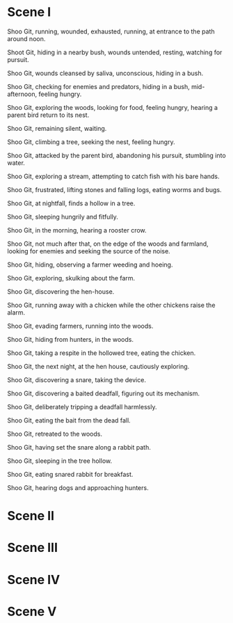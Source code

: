 # Scene I

Shoo Git, running, wounded, exhausted, running, at entrance to the path around noon.

Shoot Git, hiding in a nearby bush, wounds untended, resting, watching for pursuit.

Shoo Git, wounds cleansed by saliva, unconscious, hiding in a bush.

Shoo Git, checking for enemies and predators, hiding in a bush, mid-afternoon, feeling hungry.

Shoo Git, exploring the woods, looking for food, feeling hungry, hearing a parent bird return to its nest.

Shoo Git, remaining silent, waiting.

Shoo Git, climbing a tree, seeking the nest, feeling hungry.

Shoo Git, attacked by the parent bird, abandoning his pursuit, stumbling into water.

Shoo Git, exploring a stream, attempting to catch fish with his bare hands.

Shoo Git, frustrated, lifting stones and falling logs, eating worms and bugs.

Shoo Git, at nightfall, finds a hollow in a tree.

Shoo Git, sleeping hungrily and fitfully.

Shoo Git, in the morning, hearing a rooster crow.

Shoo Git, not much after that, on the edge of the woods and farmland, looking for enemies and seeking the source of the noise.

Shoo Git, hiding, observing a farmer weeding and hoeing.

Shoo Git, exploring, skulking about the farm.

Shoo Git, discovering the hen-house.

Shoo Git, running away with a chicken while the other chickens raise the alarm.

Shoo Git, evading farmers, running into the woods.

Shoo Git, hiding from hunters, in the woods.

Shoo Git, taking a respite in the hollowed tree, eating the chicken.

Shoo Git, the next night, at the hen house, cautiously exploring.

Shoo Git, discovering a snare, taking the device.

Shoo Git, discovering a baited deadfall, figuring out its mechanism.

Shoo Git, deliberately tripping a deadfall harmlessly.

Shoo Git, eating the bait from the dead fall.

Shoo Git, retreated to the woods.

Shoo Git, having set the snare along a rabbit path.

Shoo Git, sleeping in the tree hollow.

Shoo Git, eating snared rabbit for breakfast.

Shoo Git, hearing dogs and approaching hunters.

# Scene II

# Scene III

# Scene IV

# Scene V
